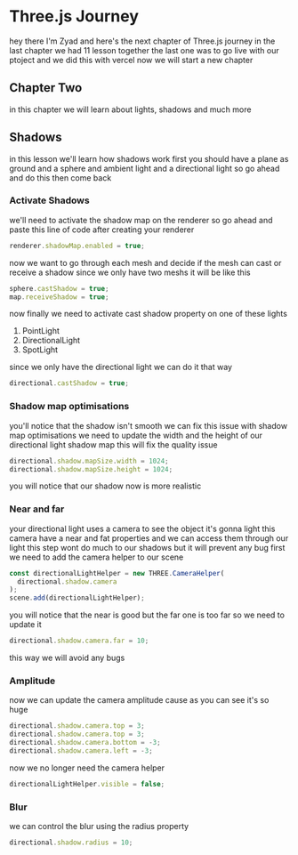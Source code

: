 # Three.js Journey

hey there I'm Zyad and here's the next chapter of Three.js journey in the last chapter we had 11 lesson together the last one was to go live with our ptoject and we did this with vercel now we will start a new chapter

## Chapter Two

in this chapter we will learn about lights, shadows and much more

## Shadows

in this lesson we'll learn how shadows work first you should have a plane as ground and a sphere and ambient light and a directional light so go ahead and do this then come back

### Activate Shadows

we'll need to activate the shadow map on the renderer so go ahead and paste this line of code after creating your renderer

```js
renderer.shadowMap.enabled = true;
```

now we want to go through each mesh and decide if the mesh can cast or receive a shadow since we only have two meshs it will be like this

```js
sphere.castShadow = true;
map.receiveShadow = true;
```

now finally we need to activate cast shadow property on one of these lights

1. PointLight
2. DirectionalLight
3. SpotLight

since we only have the directional light we can do it that way

```js
directional.castShadow = true;
```

### Shadow map optimisations

you'll notice that the shadow isn't smooth we can fix this issue with shadow map optimisations we need to update the width and the height of our directional light shadow map this will fix the quality issue

```js
directional.shadow.mapSize.width = 1024;
directional.shadow.mapSize.height = 1024;
```

you will notice that our shadow now is more realistic

### Near and far

your directional light uses a camera to see the object it's gonna light this camera have a near and fat properties and we can access them through our light this step wont do much to our shadows but it will prevent any bug first we need to add the camera helper to our scene

```js
const directionalLightHelper = new THREE.CameraHelper(
  directional.shadow.camera
);
scene.add(directionalLightHelper);
```

you will notice that the near is good but the far one is too far so we need to update it

```js
directional.shadow.camera.far = 10;
```

this way we will avoid any bugs

### Amplitude

now we can update the camera amplitude cause as you can see it's so huge

```js
directional.shadow.camera.top = 3;
directional.shadow.camera.top = 3;
directional.shadow.camera.bottom = -3;
directional.shadow.camera.left = -3;
```

now we no longer need the camera helper

```js
directionalLightHelper.visible = false;
```

### Blur

we can control the blur using the radius property

```js
directional.shadow.radius = 10;
```

